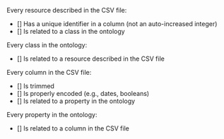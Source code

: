 Every resource described in the CSV file:
- [] Has a unique identifier in a column (not an auto-increased integer)
- [] Is related to a class in the ontology

Every class in the ontology:
- [] Is related to a resource described in the CSV file

Every column in the CSV file:
- [] Is trimmed
- [] Is properly encoded (e.g., dates, booleans)
- [] Is related to a property in the ontology

Every property in the ontology:
- [] Is related to a column in the CSV file